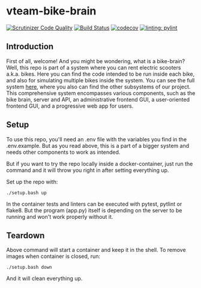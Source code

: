 # vteam-bike-brain

[![Scrutinizer Code Quality](https://scrutinizer-ci.com/g/p0ntan/vteam-bike-brain/badges/quality-score.png?b=main)](https://scrutinizer-ci.com/g/p0ntan/vteam-bike-brain/?branch=main)
[![Build Status](https://scrutinizer-ci.com/g/p0ntan/vteam-bike-brain/badges/build.png?b=main)](https://scrutinizer-ci.com/g/p0ntan/vteam-bike-brain/build-status/main)
[![codecov](https://codecov.io/gh/p0ntan/vteam-bike-brain/graph/badge.svg?token=PQLIP59BOW)](https://codecov.io/gh/p0ntan/vteam-bike-brain)
[![linting: pylint](https://img.shields.io/badge/linting-pylint-yellowgreen)](https://github.com/pylint-dev/pylint)

## Introduction
First of all, welcome! And you might be wondering, what is a bike-brain? Well, this repo is part of a system where you can rent electric scooters a.k.a. bikes. Here you can find the code intended to be run inside each bike, and also for simulating multiple bikes inside the system. You can see the full system [here](https://github.com/p0ntan/vteam-root), where you also can find the other subsystems of our project. This comprehensive system encompasses various components, such as the bike brain, server and API, an administrative frontend GUI, a user-oriented frontend GUI, and a progressive web app for users.

## Setup
To use this repo, you'll need an .env file with the variables you find in the .env.example. But as you read above, this is a part of a bigger system and needs other components to work as intended.

But if you want to try the repo locally inside a docker-container, just run the command and it will throw you right in after setting everything up. 

Set up the repo with:
```
./setup.bash up
```

In the container tests and linters can be executed with pytest, pytlint or flake8. But the program (app.py) itself is depending on the server to be running and won't work properly without it.

## Teardown
Above command will start a container and keep it in the shell. To remove images when container is closed, run:

```
./setup.bash down
```

And it will clean everything up.
